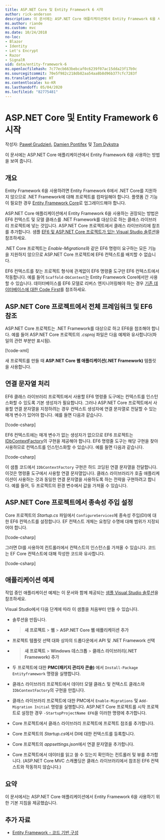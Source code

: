 ```yaml
---
title: ASP.NET Core 및 Entity Framework 6 시작
author: rick-anderson
description: 이 문서에는 ASP.NET Core 애플리케이션에서 Entity Framework 6을 사용하는 방법을 보여 줍니다.
ms.author: riande
ms.custom: mvc
ms.date: 10/24/2018
no-loc:
- Blazor
- Identity
- Let's Encrypt
- Razor
- SignalR
uid: data/entity-framework-6
ms.openlocfilehash: 7c77ecb663bebcaf0c6239f07ac15dda23f17b9c
ms.sourcegitcommit: 70e5f982c218db82aa54aa8b8d96b377cfc7283f
ms.translationtype: HT
ms.contentlocale: ko-KR
ms.lasthandoff: 05/04/2020
ms.locfileid: "82775481"
---
```

# <a name="get-started-with-aspnet-core-and-entity-framework-6"></a>ASP.NET Core 및 Entity Framework 6 시작

작성자: [Paweł Grudzień](https://github.com/pgrudzien12), [Damien Pontifex](https://github.com/DamienPontifex) 및 [Tom Dykstra](https://github.com/tdykstra)

이 문서에는 ASP.NET Core 애플리케이션에서 Entity Framework 6을 사용하는 방법을 보여 줍니다.

## <a name="overview"></a>개요

Entity Framework 6을 사용하려면 Entity Framework 6에서 .NET Core를 지원하지 않으므로 .NET Framework에 대해 프로젝트를 컴파일해야 합니다. 플랫폼 간 기능이 필요한 경우 [Entity Framework Core](/ef/)로 업그레이드해야 합니다.

ASP.NET Core 애플리케이션에서 Entity Framework 6을 사용하는 권장되는 방법은 EF6 컨텍스트 및 모델 클래스를 .NET Framework를 대상으로 하는 클래스 라이브러리 프로젝트에 넣는 것입니다. ASP.NET Core 프로젝트에서 클래스 라이브러리에 참조를 추가합니다. 샘플 [EF6 및 ASP.NET Core 프로젝트가 있는 Visual Studio 솔루션](https://github.com/dotnet/AspNetCore.Docs/tree/master/aspnetcore/data/entity-framework-6/sample/)을 참조하세요.

.NET Core 프로젝트는 *Enable-Migrations*와 같은 EF6 명령이 요구하는 모든 기능을 지원하지 않으므로 ASP.NET Core 프로젝트에 EF6 컨텍스트를 배치할 수 없습니다.

EF6 컨텍스트를 찾는 프로젝트 형식에 관계없이 EF6 명령줄 도구만 EF6 컨텍스트에서 작동합니다. 예를 들어 `Scaffold-DbContext`는 Entity Framework Core에서만 사용할 수 있습니다. 데이터베이스를 EF6 모델로 리버스 엔지니어링해야 하는 경우 [기존 데이터베이스에 대한 Code First](https://msdn.microsoft.com/jj200620)를 참조하세요.

## <a name="reference-full-framework-and-ef6-in-the-aspnet-core-project"></a>ASP.NET Core 프로젝트에서 전체 프레임워크 및 EF6 참조

ASP.NET Core 프로젝트는 .NET Framework를 대상으로 하고 EF6을 참조해야 합니다. 예를 들어 ASP.NET Core 프로젝트의 *.csproj* 파일은 다음 예제와 유사합니다(파일의 관련 부분만 표시됨).

[!code-xml[](entity-framework-6/sample/MVCCore/MVCCore.csproj?range=3-9&highlight=2)]

새 프로젝트를 만들 때 **ASP.NET Core 웹 애플리케이션(.NET Framework)** 템플릿을 사용합니다.

## <a name="handle-connection-strings"></a>연결 문자열 처리

EF6 클래스 라이브러리 프로젝트에서 사용할 EF6 명령줄 도구에는 컨텍스트를 인스턴스화할 수 있도록 기본 생성자가 필요합니다. 그러나 ASP.NET Core 프로젝트에서 사용할 연결 문자열을 지정하려는 경우 컨텍스트 생성자에 연결 문자열로 전달할 수 있는 매개 변수가 있어야 합니다. 예를 들면 다음과 같습니다.

[!code-csharp[](entity-framework-6/sample/EF6/SchoolContext.cs?name=snippet_Constructor)]

EF6 컨텍스트에는 매개 변수가 없는 생성자가 없으므로 EF6 프로젝트는 [IDbContextFactory](https://msdn.microsoft.com/library/hh506876)의 구현을 제공해야 합니다. EF6 명령줄 도구는 해당 구현을 찾아 사용하므로 컨텍스트를 인스턴스화할 수 있습니다. 예를 들면 다음과 같습니다.

[!code-csharp[](entity-framework-6/sample/EF6/SchoolContextFactory.cs?name=snippet_IDbContextFactory)]

이 샘플 코드에서 `IDbContextFactory` 구현은 하드 코딩된 연결 문자열을 전달합니다. 이것은 명령줄 도구에서 사용할 연결 문자열입니다. 클래스 라이브러리가 호출 애플리케이션이 사용하는 것과 동일한 연결 문자열을 사용하도록 하는 전략을 구현하려고 합니다. 예를 들어, 두 프로젝트의 환경 변수에서 값을 가져올 수 있습니다.

## <a name="set-up-dependency-injection-in-the-aspnet-core-project"></a>ASP.NET Core 프로젝트에서 종속성 주입 설정

Core 프로젝트의 *Startup.cs* 파일에서 `ConfigureServices`에 종속성 주입(DI)에 대한 EF6 컨텍스트를 설정합니다. EF 컨텍스트 개체는 요청당 수명에 대해 범위가 지정되어야 합니다.

[!code-csharp[](entity-framework-6/sample/MVCCore/Startup.cs?name=snippet_ConfigureServices&highlight=5)]

그러면 DI를 사용하여 컨트롤러에서 컨텍스트의 인스턴스를 가져올 수 있습니다. 코드는 EF Core 컨텍스트에 대해 작성한 코드와 유사합니다.

[!code-csharp[](entity-framework-6/sample/MVCCore/Controllers/StudentsController.cs?name=snippet_ContextInController)]

## <a name="sample-application"></a>애플리케이션 예제

작업 중인 애플리케이션 예제는 이 문서와 함께 제공되는 [샘플 Visual Studio 솔루션](https://github.com/dotnet/AspNetCore.Docs/tree/master/aspnetcore/data/entity-framework-6/sample/)을 참조하세요.

Visual Studio에서 다음 단계에 따라 이 샘플을 처음부터 만들 수 있습니다.

* 솔루션을 만듭니다.

*  > **새 프로젝트** > **웹** > **ASP.NET Core 웹 애플리케이션** **추가**
  * 프로젝트 템플릿 선택 대화 상자의 드롭다운에서 API 및 .NET Framework 선택

*  > **새 프로젝트** > **Windows 데스크톱** > **클래스 라이브러리(.NET Framework)** **추가**

* 두 프로젝트에 대한 **PMC(패키지 관리자 콘솔)** 에서 `Install-Package Entityframework` 명령을 실행합니다.

* 클래스 라이브러리 프로젝트에서 데이터 모델 클래스 및 컨텍스트 클래스와 `IDbContextFactory`의 구현을 만듭니다.

* 클래스 라이브러리 프로젝트에 대한 PMC에서 `Enable-Migrations` 및 `Add-Migration Initial` 명령을 실행합니다. ASP.NET Core 프로젝트를 시작 프로젝트로 설정한 경우 `-StartupProjectName EF6`을 이러한 명령에 추가합니다.

* Core 프로젝트에서 클래스 라이브러리 프로젝트에 프로젝트 참조를 추가합니다.

* Core 프로젝트의 *Startup.cs*에서 DI에 대한 컨텍스트를 등록합니다.

* Core 프로젝트의 *appsettings.json*에서 연결 문자열을 추가합니다.

* Core 프로젝트에서 데이터를 읽고 쓸 수 있는지 확인하는 컨트롤러 및 뷰를 추가합니다. (ASP.NET Core MVC 스캐폴딩은 클래스 라이브러리에서 참조된 EF6 컨텍스트와 작동하지 않습니다.)

## <a name="summary"></a>요약

이 문서에서는 ASP.NET Core 애플리케이션에서 Entity Framework 6을 사용하기 위한 기본 지침을 제공했습니다.

## <a name="additional-resources"></a>추가 자료

* [Entity Framework - 코드 기반 구성](https://msdn.microsoft.com/data/jj680699.aspx)
